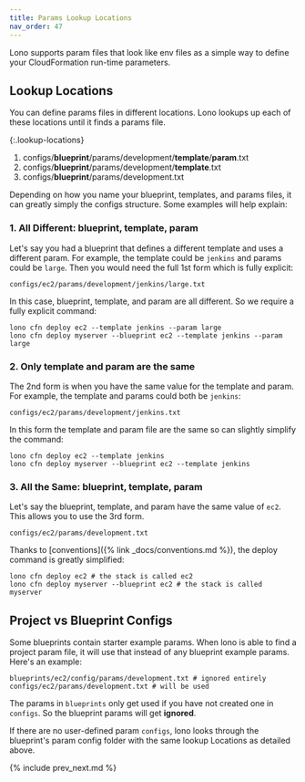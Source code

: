 ```yaml
---
title: Params Lookup Locations
nav_order: 47
---
```


Lono supports param files that look like env files as a simple way to define your CloudFormation run-time parameters.

## Lookup Locations

You can define params files in different locations. Lono lookups up each of these locations until it finds a params file.

{:.lookup-locations}
1. configs/**blueprint**/params/development/**template**/**param**.txt
2. configs/**blueprint**/params/development/**template**.txt
3. configs/**blueprint**/params/development.txt

Depending on how you name your blueprint, templates, and params files, it can greatly simply the configs structure.  Some examples will help explain:

### 1. All Different: blueprint, template, param

Let's say you had a blueprint that defines a different template and uses a different param. For example, the template could be `jenkins` and params could be `large`.  Then you would need the full 1st form which is fully explicit:

    configs/ec2/params/development/jenkins/large.txt

In this case, blueprint, template, and param are all different.  So we require a fully explicit command:

    lono cfn deploy ec2 --template jenkins --param large
    lono cfn deploy myserver --blueprint ec2 --template jenkins --param large

### 2. Only template and param are the same

The 2nd form is when you have the same value for the template and param.  For example, the template and params could both be `jenkins`:

    configs/ec2/params/development/jenkins.txt

In this form the template and param file are the same so can slightly simplify the command:

    lono cfn deploy ec2 --template jenkins
    lono cfn deploy myserver --blueprint ec2 --template jenkins

### 3. All the Same: blueprint, template, param

Let's say the blueprint, template, and param have the same value of `ec2`. This allows you to use the 3rd form.

    configs/ec2/params/development.txt

Thanks to [conventions]({% link _docs/conventions.md %}), the deploy command is greatly simplified:

    lono cfn deploy ec2 # the stack is called ec2
    lono cfn deploy myserver --blueprint ec2 # the stack is called myserver

## Project vs Blueprint Configs

Some blueprints contain starter example params.  When lono is able to find a project param file, it will use that instead of any blueprint example params. Here's an example:

    blueprints/ec2/config/params/development.txt # ignored entirely
    configs/ec2/params/development.txt # will be used

The params in `blueprints` only get used if you have not created one in `configs`.  So the blueprint params will get **ignored**.

If there are no user-defined param `configs`, lono looks through the blueprint's param config folder with the same lookup Locations as detailed above.

{% include prev_next.md %}